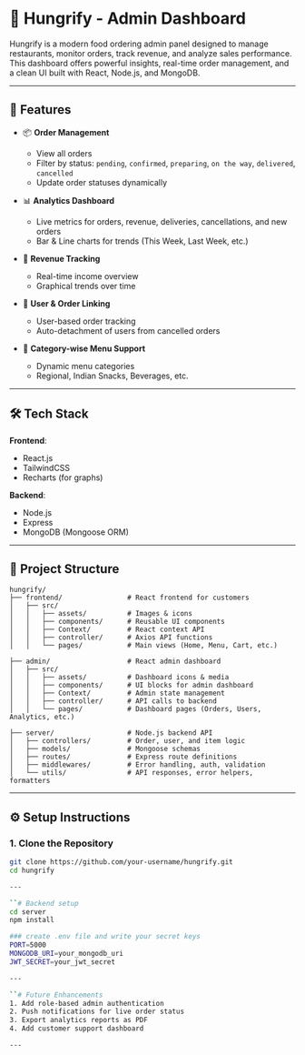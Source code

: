# 🍔 Hungrify - Admin Dashboard

Hungrify is a modern food ordering admin panel designed to manage restaurants, monitor orders, track revenue, and analyze sales performance. This dashboard offers powerful insights, real-time order management, and a clean UI built with React, Node.js, and MongoDB.

---

## 🚀 Features

- 📦 **Order Management**

  - View all orders
  - Filter by status: `pending`, `confirmed`, `preparing`, `on the way`, `delivered`, `cancelled`
  - Update order statuses dynamically

- 📊 **Analytics Dashboard**

  - Live metrics for orders, revenue, deliveries, cancellations, and new orders
  - Bar & Line charts for trends (This Week, Last Week, etc.)

- 🧾 **Revenue Tracking**

  - Real-time income overview
  - Graphical trends over time

- 👥 **User & Order Linking**

  - User-based order tracking
  - Auto-detachment of users from cancelled orders

- 📁 **Category-wise Menu Support**
  - Dynamic menu categories
  - Regional, Indian Snacks, Beverages, etc.

---

## 🛠️ Tech Stack

**Frontend**:

- React.js
- TailwindCSS
- Recharts (for graphs)

**Backend**:

- Node.js
- Express
- MongoDB (Mongoose ORM)

---

## 📂 Project Structure

```
hungrify/
├── frontend/                # React frontend for customers
│   ├── src/
│   │   ├── assets/          # Images & icons
│   │   ├── components/      # Reusable UI components
│   │   ├── Context/         # React context API
│   │   ├── controller/      # Axios API functions
│   │   └── pages/           # Main views (Home, Menu, Cart, etc.)

├── admin/                   # React admin dashboard
│   ├── src/
│   │   ├── assets/          # Dashboard icons & media
│   │   ├── components/      # UI blocks for admin dashboard
│   │   ├── Context/         # Admin state management
│   │   ├── controller/      # API calls to backend
│   │   └── pages/           # Dashboard pages (Orders, Users, Analytics, etc.)

├── server/                  # Node.js backend API
│   ├── controllers/         # Order, user, and item logic
│   ├── models/              # Mongoose schemas
│   ├── routes/              # Express route definitions
│   ├── middlewares/         # Error handling, auth, validation
│   └── utils/               # API responses, error helpers, formatters
```

---

## ⚙️ Setup Instructions

### 1. Clone the Repository

```bash
git clone https://github.com/your-username/hungrify.git
cd hungrify

---

``# Backend setup
cd server
npm install

### create .env file and write your secret keys
PORT=5000
MONGODB_URI=your_mongodb_uri
JWT_SECRET=your_jwt_secret

---

``# Future Enhancements
1. Add role-based admin authentication
2. Push notifications for live order status
3. Export analytics reports as PDF
4. Add customer support dashboard

---
```
